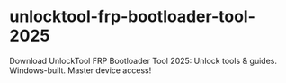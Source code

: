# unlocktool-frp-bootloader-tool-2025
Download UnlockTool FRP Bootloader Tool 2025: Unlock tools &amp; guides. Windows-built. Master device access!
